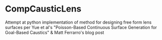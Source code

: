 # CompCausticLens
Attempt at python implementation of method for designing free form lens surfaces per Yue et al's "Poisson-Based Continuous Surface Generation for Goal-Based Caustics" & Matt Ferrarro's blog post
